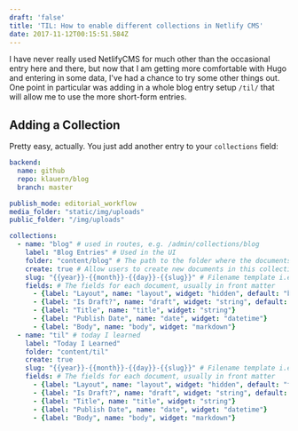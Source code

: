 ```yaml
---
draft: 'false'
title: 'TIL: How to enable different collections in Netlify CMS'
date: 2017-11-12T00:15:51.584Z
---
```

I have never really used NetlifyCMS for much other than the occasional entry here and there, but now that I am getting more comfortable with Hugo and entering in some data, I've had a chance to try some other things out.  One point in particular was adding in a whole blog entry setup `/til/` that will allow me to use the more short-form entries.

## Adding a Collection

Pretty easy, actually.  You just add another entry to your `collections` field:

```yaml
backend:
  name: github
  repo: klauern/blog
  branch: master

publish_mode: editorial_workflow
media_folder: "static/img/uploads"
public_folder: "/img/uploads"

collections:
  - name: "blog" # used in routes, e.g. /admin/collections/blog
    label: "Blog Entries" # Used in the UI
    folder: "content/blog" # The path to the folder where the documents are stored
    create: true # Allow users to create new documents in this collection
    slug: "{{year}}-{{month}}-{{day}}-{{slug}}" # Filename template i.e. YYYY-MM-DD-title.md
    fields: # The fields for each document, usually in front matter
      - {label: "Layout", name: "layout", widget: "hidden", default: "blog"}
      - {label: "Is Draft?", name: "draft", widget: "string", default: "false"}
      - {label: "Title", name: "title", widget: "string"}
      - {label: "Publish Date", name: "date", widget: "datetime"}
      - {label: "Body", name: "body", widget: "markdown"}
  - name: "til" # today I learned
    label: "Today I Learned"
    folder: "content/til"
    create: true
    slug: "{{year}}-{{month}}-{{day}}-{{slug}}" # Filename template i.e. YYYY-MM-DD-title.md
    fields: # The fields for each document, usually in front matter
      - {label: "Layout", name: "layout", widget: "hidden", default: "til"}
      - {label: "Is Draft?", name: "draft", widget: "string", default: "false"}
      - {label: "Title", name: "title", widget: "string"}
      - {label: "Publish Date", name: "date", widget: "datetime"}
      - {label: "Body", name: "body", widget: "markdown"}
```
